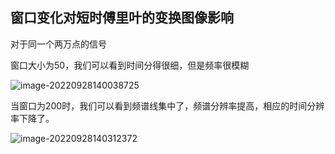 ## 窗口变化对短时傅里叶的变换图像影响



对于同一个两万点的信号

窗口大小为50，我们可以看到时间分得很细，但是频率很模糊

![image-20220928140038725](C:/Users/DoYou/AppData/Roaming/Typora/typora-user-images/image-20220928140038725.png)

当窗口为200时，我们可以看到频谱线集中了，频谱分辨率提高，相应的时间分辨率下降了。

![image-20220928140312372](C:/Users/DoYou/AppData/Roaming/Typora/typora-user-images/image-20220928140312372.png)